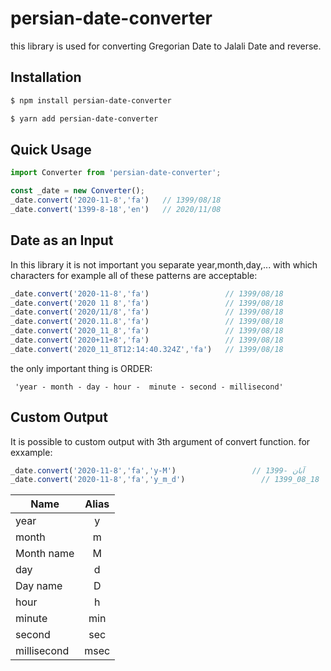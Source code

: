 # persian-date-converter
this library is used for converting Gregorian Date to Jalali Date and reverse.

## Installation
```bash
$ npm install persian-date-converter

$ yarn add persian-date-converter
```

## Quick Usage
```js
import Converter from 'persian-date-converter';

const _date = new Converter();
_date.convert('2020-11-8','fa')   // 1399/08/18
_date.convert('1399-8-18','en')   // 2020/11/08

```

## Date as an Input
In this library it is not important you separate year,month,day,... with which characters 
for example all of these patterns are acceptable:
```js
_date.convert('2020-11-8','fa')                 // 1399/08/18
_date.convert('2020 11 8','fa')                 // 1399/08/18
_date.convert('2020/11/8','fa')                 // 1399/08/18
_date.convert('2020.11.8','fa')                 // 1399/08/18
_date.convert('2020_11_8','fa')                 // 1399/08/18
_date.convert('2020+11+8','fa')                 // 1399/08/18
_date.convert('2020_11_8T12:14:40.324Z','fa')   // 1399/08/18
```
the only important thing is ORDER:
```
 'year - month - day - hour -  minute - second - millisecond'
```

## Custom Output
It is possible to custom output with 3th argument of convert function. for exxample:
```js
_date.convert('2020-11-8','fa','y-M')                 // 1399- آبان
_date.convert('2020-11-8','fa','y_m_d')                 // 1399_08_18
```


| Name          | Alias         |
| ------------- |:-------------:| 
| year          |  y            | 
| month         |  m            |  
| Month name    |  M            |  
| day           |  d            |  
| Day name      |  D            |  
| hour          |  h            |  
| minute        |  min          |  
| second        |  sec          |  
| millisecond   |  msec         |  
